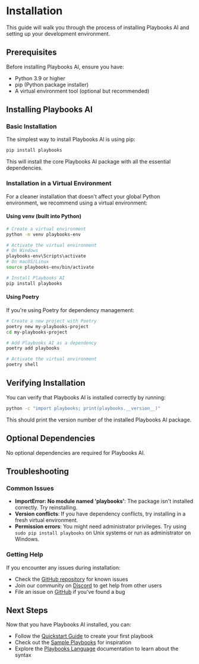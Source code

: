 # Installation

This guide will walk you through the process of installing Playbooks AI and setting up your development environment.

## Prerequisites

Before installing Playbooks AI, ensure you have:

- Python 3.9 or higher
- pip (Python package installer)
- A virtual environment tool (optional but recommended)

## Installing Playbooks AI

### Basic Installation

The simplest way to install Playbooks AI is using pip:

```bash
pip install playbooks
```

This will install the core Playbooks AI package with all the essential dependencies.

### Installation in a Virtual Environment

For a cleaner installation that doesn't affect your global Python environment, we recommend using a virtual environment:

#### Using venv (built into Python)

```bash
# Create a virtual environment
python -m venv playbooks-env

# Activate the virtual environment
# On Windows
playbooks-env\Scripts\activate
# On macOS/Linux
source playbooks-env/bin/activate

# Install Playbooks AI
pip install playbooks
```

#### Using Poetry

If you're using Poetry for dependency management:

```bash
# Create a new project with Poetry
poetry new my-playbooks-project
cd my-playbooks-project

# Add Playbooks AI as a dependency
poetry add playbooks

# Activate the virtual environment
poetry shell
```

## Verifying Installation

You can verify that Playbooks AI is installed correctly by running:

```bash
python -c "import playbooks; print(playbooks.__version__)"
```

This should print the version number of the installed Playbooks AI package.

## Optional Dependencies
No optional dependencies are required for Playbooks AI.
<!-- Depending on your use case, you might want to install additional dependencies:

```bash
# For development tools
pip install playbooks[dev]

# For testing tools
pip install playbooks[test]

# For documentation tools
pip install playbooks[docs]
``` -->

## Troubleshooting

### Common Issues

- **ImportError: No module named 'playbooks'**: The package isn't installed correctly. Try reinstalling.
- **Version conflicts**: If you have dependency conflicts, try installing in a fresh virtual environment.
- **Permission errors**: You might need administrator privileges. Try using `sudo pip install playbooks` on Unix systems or run as administrator on Windows.

### Getting Help

If you encounter any issues during installation:

- Check the [GitHub repository](https://github.com/playbooks-ai/playbooks) for known issues
- Join our community on [Discord](https://discord.gg/playbooks-ai) to get help from other users
- File an issue on [GitHub](https://github.com/playbooks-ai/playbooks/issues) if you've found a bug

## Next Steps

Now that you have Playbooks AI installed, you can:

- Follow the [Quickstart Guide](quickstart.md) to create your first playbook
- Check out the [Sample Playbooks](samples.md) for inspiration
- Explore the [Playbooks Language](../playbooks-language/index.md) documentation to learn about the syntax
